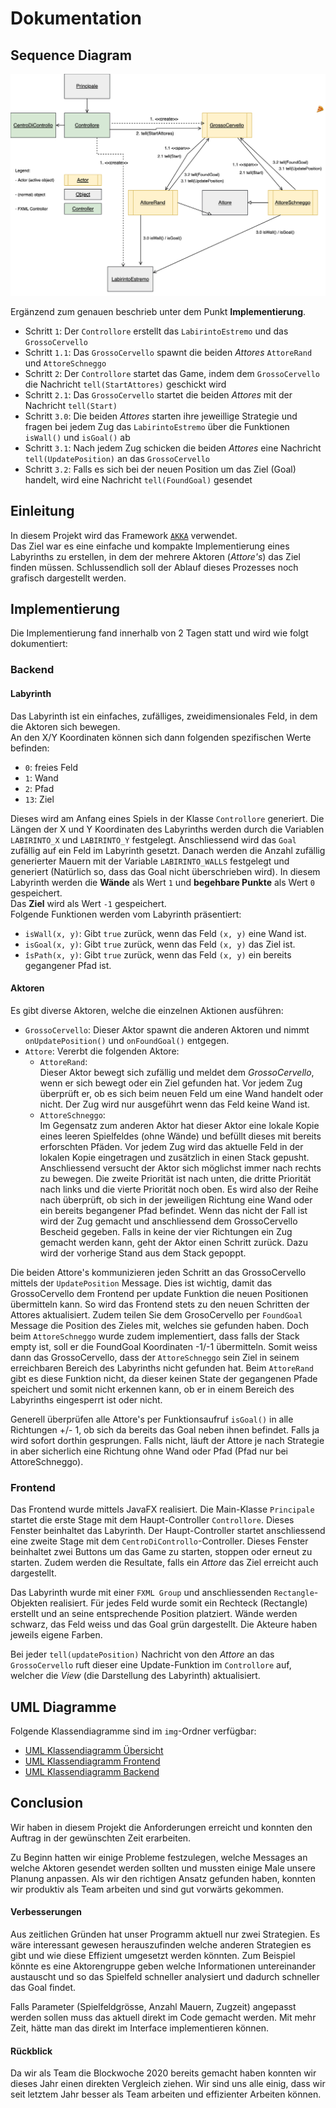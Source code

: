 ﻿Dokumentation
===========
## Sequence Diagram
![uml](../img/sequence_diagram.png)

Ergänzend zum genauen beschrieb unter dem Punkt **Implementierung**.

* Schritt `1`: Der `Controllore` erstellt das `LabirintoEstremo` und das `GrossoCervello`
* Schritt `1.1`: Das `GrossoCervello` spawnt die beiden *Attores* `AttoreRand` und `AttoreSchneggo`
* Schritt `2`: Der `Controllore` startet das Game, indem dem `GrossoCervello` die Nachricht `tell(StartAttores)` geschickt wird
* Schritt `2.1`: Das `GrossoCervello` startet die beiden *Attores* mit der Nachricht `tell(Start)`
* Schritt `3.0`: Die beiden *Attores* starten ihre jeweillige Strategie und fragen bei jedem Zug das `LabirintoEstremo` über die Funktionen `isWall()` und `isGoal()` ab
* Schritt `3.1`: Nach jedem Zug schicken die beiden *Attores* eine Nachricht `tell(UpdatePosition)` an das `GrossoCervello`
* Schritt `3.2`: Falls es sich bei der neuen Position um das Ziel (Goal) handelt, wird eine Nachricht `tell(FoundGoal)` gesendet
## Einleitung
In diesem Projekt wird das Framework [`AKKA`](https://akka.io/) verwendet.  
Das Ziel war es eine einfache und kompakte Implementierung eines Labyrinths zu erstellen, in dem der mehrere Aktoren (*Attore's*) das Ziel finden müssen.
Schlussendlich soll der Ablauf dieses Prozesses noch grafisch dargestellt werden.


## Implementierung
Die Implementierung fand innerhalb von 2 Tagen statt und wird wie folgt dokumentiert:
### Backend
#### Labyrinth
Das Labyrinth ist ein einfaches, zufälliges, zweidimensionales Feld, in dem die Aktoren sich bewegen.  
An den X/Y Koordinaten können sich dann folgenden spezifischen Werte befinden:
- `0`: freies Feld
- `1`: Wand
- `2`: Pfad
- `13`: Ziel

Dieses wird am Anfang eines Spiels in der Klasse `Controllore` generiert. Die Längen der X und Y Koordinaten des Labyrinths werden durch die Variablen `LABIRINTO_X` und `LABIRINTO_Y` festgelegt.
Anschliessend wird das `Goal` zufällig auf ein Feld im Labyrinth gesetzt.
Danach werden die Anzahl zufällig generierter Mauern mit der Variable `LABIRINTO_WALLS` festgelegt und generiert (Natürlich so, dass das Goal nicht überschrieben wird).
In diesem Labyrinth werden die **Wände** als Wert `1` und **begehbare Punkte** als Wert `0` gespeichert.  
Das **Ziel** wird als Wert `-1` gespeichert.  
Folgende Funktionen werden vom Labyrinth präsentiert:
- `isWall(x, y)`: Gibt `true` zurück, wenn das Feld `(x, y)` eine Wand ist.
- `isGoal(x, y)`: Gibt `true` zurück, wenn das Feld `(x, y)` das Ziel ist.
- `îsPath(x, y)`: Gibt `true` zurück, wenn das Feld `(x, y)` ein bereits gegangener Pfad ist.
#### Aktoren
Es gibt diverse Aktoren, welche die einzelnen Aktionen ausführen:
- `GrossoCervello`: Dieser Aktor spawnt die anderen Aktoren und nimmt `onUpdatePosition()` und `onFoundGoal()` entgegen.
- `Attore`: Vererbt die folgenden Aktore:
  - `AttoreRand`:  
     Dieser Aktor bewegt sich zufällig und meldet dem *GrossoCervello*, wenn er sich bewegt oder ein Ziel gefunden hat. 
     Vor jedem Zug überprüft er, ob es sich beim neuen Feld um eine Wand handelt oder nicht. Der Zug wird nur ausgeführt wenn das Feld keine Wand ist.
  - `AttoreSchneggo`:  
     Im Gegensatz zum anderen Aktor hat dieser Aktor eine lokale Kopie eines leeren Spielfeldes (ohne Wände) und befüllt dieses mit bereits erforschten Pfäden.
     Vor jedem Zug wird das aktuelle Feld in der lokalen Kopie eingetragen und zusätzlich in einen Stack gepusht.
     Anschliessend versucht der Aktor sich möglichst immer nach rechts zu bewegen. Die zweite Priorität ist nach unten, die dritte Priorität nach links und die vierte Priorität noch oben.
     Es wird also der Reihe nach überprüft, ob sich in der jeweiligen Richtung eine Wand oder ein bereits begangener Pfad befindet.
     Wenn das nicht der Fall ist wird der Zug gemacht und anschliessend dem GrossoCervello Bescheid gegeben.
     Falls in keine der vier Richtungen ein Zug gemacht werden kann, geht der Aktor einen Schritt zurück. Dazu wird der vorherige Stand aus dem Stack gepoppt.

Die beiden Attore's kommunizieren jeden Schritt an das GrossoCervello mittels der `UpdatePosition` Message. Dies ist wichtig, damit das GrossoCervello dem Frontend per update Funktion die neuen Positionen übermitteln kann.
So wird das Frontend stets zu den neuen Schritten der Attores aktualisiert. Zudem teilen Sie dem GrosoCervello per `FoundGoal` Message die Position des Zieles mit, welches sie gefunden haben.
Doch beim `AttoreSchneggo` wurde zudem implementiert, dass falls der Stack empty ist, soll er die FoundGoal Koordinaten -1/-1 übermitteln.
Somit weiss dann das GrossoCervello, dass der `AttoreSchneggo` sein Ziel in seinem erreichbaren Bereich des Labyrinths nicht gefunden hat. 
Beim `AttoreRand` gibt es diese Funktion nicht, da dieser keinen State der gegangenen Pfade speichert und somit nicht erkennen kann, ob er in einem Bereich des Labyrinths eingesperrt ist oder nicht.

Generell überprüfen alle Attore's per Funktionsaufruf `isGoal()` in alle Richtungen +/- 1, ob sich da bereits das Goal neben ihnen befindet. 
Falls ja wird sofort dorthin gesprungen. Falls nicht, läuft der Attore je nach Strategie in aber sicherlich eine Richtung ohne Wand oder Pfad (Pfad nur bei AttoreSchneggo).

### Frontend
Das Frontend wurde mittels JavaFX realisiert. Die Main-Klasse `Principale` startet die erste Stage mit dem Haupt-Controller `Controllore`. Dieses Fenster beinhaltet das Labyrinth. Der Haupt-Controller startet anschliessend eine zweite Stage mit dem `CentroDiControllo`-Controller. Dieses Fenster beinhaltet zwei Buttons um das Game zu starten, stoppen oder erneut zu starten. Zudem werden die Resultate, falls ein *Attore* das Ziel erreicht auch dargestellt.

Das Labyrinth wurde mit einer `FXML Group` und anschliessenden `Rectangle`-Objekten realisiert. Für jedes Feld wurde somit ein Rechteck (Rectangle) erstellt und an seine entsprechende Position platziert. Wände werden schwarz, das Feld weiss und das Goal grün dargestellt. Die Akteure haben jeweils eigene Farben.

Bei jeder `tell(updatePosition)` Nachricht von den *Attore* an das `GrossoCervello` ruft dieser eine Update-Funktion im `Controllore` auf, welcher die *View* (die Darstellung des Labyrinth) aktualisiert.

## UML Diagramme
Folgende Klassendiagramme sind im `img`-Ordner verfügbar:

* [UML Klassendiagramm Übersicht](../img/uml_class_bigpicture.png)
* [UML Klassendiagramm Frontend](../img/uml_class_frontend.png)
* [UML Klassendiagramm Backend](../img/uml_class_backend.png)

## Conclusion
Wir haben in diesem Projekt die Anforderungen erreicht und konnten den Auftrag in der gewünschten Zeit erarbeiten.

Zu Beginn hatten wir einige Probleme festzulegen, welche Messages an welche Aktoren gesendet werden sollten und mussten einige Male unsere Planung anpassen. Als wir den richtigen Ansatz gefunden haben, konnten wir produktiv als Team arbeiten und sind gut vorwärts gekommen.

#### Verbesserungen
Aus zeitlichen Gründen hat unser Programm aktuell nur zwei Strategien. Es wäre interessant gewesen herauszufinden welche anderen Strategien es gibt und wie diese Effizient umgesetzt werden könnten. Zum Beispiel könnte es eine Aktorengruppe geben welche Informationen untereinander austauscht und so das Spielfeld schneller analysiert und dadurch schneller das Goal findet.

Falls Parameter (Spielfeldgrösse, Anzahl Mauern, Zugzeit) angepasst werden sollen muss das aktuell direkt im Code gemacht werden. Mit mehr Zeit, hätte man das direkt im Interface implementieren können.

#### Rückblick
Da wir als Team die Blockwoche 2020 bereits gemacht haben konnten wir dieses Jahr einen direkten Vergleich ziehen. Wir sind uns alle einig, dass wir seit letztem Jahr besser als Team arbeiten und effizienter Arbeiten können.
